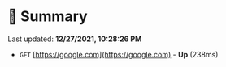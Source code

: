 # 📖 Summary
Last updated: **12/27/2021, 10:28:26 PM**

- `GET` [https://google.com](https://google.com) - **Up** (238ms)
